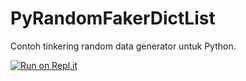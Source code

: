 # PyRandomFakerDictList
Contoh tinkering random data generator untuk Python.

[![Run on Repl.it](https://repl.it/badge/github/sunupradana/PyRandomFakerDictList)](https://repl.it/github/sunupradana/PyRandomFakerDictList)
